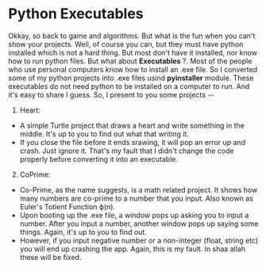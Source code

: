 # Python Executables
Okkay, so back to game and algorithms. But what is the fun when you can't show your projects. Well, of course you can, but they must have python installed which is not a hard thing. But most don't have it installed, nor know how to run python files.
But what about **Executables** ?. Most of the people who use personal computers know how to install an .exe file.
So I converted some of my python projects into .exe files usind **pyinstaller** module. These executables do not need python to be installed on a computer to run. And it's easy to share I guess.
So, I present to you some projects --
1. Heart:
 * A simple Turtle project that draws a heart and write something in the middle. It's up to you to find out what that writing it.
 * If you close the file before it ends srawing, it will pop an error up and crash. Just ignore it. That's my fault that I didn't change the code properly before converting it into an executable.
2. CoPrime:
 * Co-Prime, as the name suggests, is a math related project. It shows how many numbers are co-prime to a number that you input. Also known as Euler's Totient Function ϕ(n).
 * Upon booting up the .exe file, a window pops up asking you to input a number. After you input a number, another window pops up saying some things. Again, it's up to you to find out.
 * However, if you input negative number or a non-integer (float, string etc) you will end up crashing the app. Again, this is my fault. In shaa allah these will be fixed.
